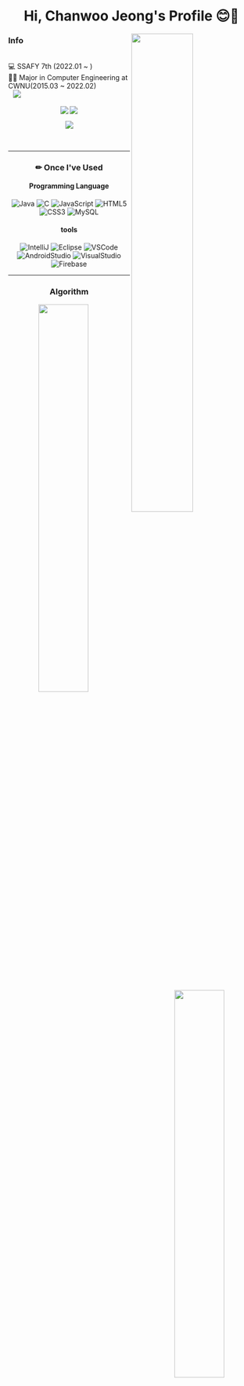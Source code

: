 <div align= center><h1> Hi, Chanwoo Jeong's Profile 😊👋</h1></div>

 <div width="40%" align="left">
   
   <img src="https://github-readme-stats.vercel.app/api?username=jeong-chan&show_icons=true" width="50%" align="right"/>
   
  </div>
    
<div align="left">
<h3> Info </h3>
  <br>
  💻 SSAFY 7th (2022.01 ~ )<br>
  👨‍🎓 Major in Computer Engineering at CWNU(2015.03 ~ 2022.02) <br>
  <a href="mailto:jeong_2240@naver.com"><img src="https://img.shields.io/badge/Mail-03C75A?style=flat-square&logo=Naver&logoColor=white&link=mailto:jeong_2240@naver.com"
style="height : auto; margin-left : 10px; margin-right : 10px;"/></a>
  <br>
 
 <div align="center">
  
 <a href="[https://jcob-firststep1110.tistory.com/]" target="_blank"><img align="center" src="https://img.shields.io/badge/[쓰고 싶은 텍스트]-[컬러 코드]?style=flat-square&logo=[브랜드 이름]&logoColor=white"/></a>
 <a href="[https://www.instagram.com/j._.cobb/]" target="_blank"><img align="center" src="https://img.shields.io/badge/Instagram-E4405F?style=flat-square&logo=Instagram&logoColor=white"/></a>
 
  <a href="mailto:jeong_2240@naver.com" target="_blank"><img align="center" src="https://img.shields.io/badge/Mail-03C75A.svg?style=for-the-badge&logo=Naver&logoColor=white&link=mailto:jeong_2240@naver.com"></a>

  <div>
  <br>
</div>

<hr>
<h3> ✏ Once I've Used<br></h3>
<h4> Programming Language </h4>

![Java](https://img.shields.io/badge/Java-007396.svg?style=for-the-badge&logo=Java&logoColor=white)
![C](https://img.shields.io/badge/C-A8B9CC.svg?style=for-the-badge&logo=C&logoColor=white)
![JavaScript](https://img.shields.io/badge/JavaScript-F7DF1E.svg?style=for-the-badge&logo=JavaScript&logoColor=white)
![HTML5](https://img.shields.io/badge/HTML5-E34F26.svg?style=for-the-badge&logo=HTML5&logoColor=white)
![CSS3](https://img.shields.io/badge/CSS3-1572B6.svg?style=for-the-badge&logo=CSS3&logoColor=white)
![MySQL](https://img.shields.io/badge/MySQL-4479A1.svg?style=for-the-badge&logo=MySQL&logoColor=white)

<h4> tools </h4>

![IntelliJ](https://img.shields.io/badge/IntelliJ-000000.svg?style=for-the-badge&logo=IntelliJIDEA&logoColor=white)
![Eclipse](https://img.shields.io/badge/Eclipse-2C2255.svg?style=for-the-badge&logo=EclipseIDE&logoColor=white)
![VSCode](https://img.shields.io/badge/VSCode-007ACC.svg?style=for-the-badge&logo=VisualStudioCode&logoColor=white)
![AndroidStudio](https://img.shields.io/badge/AndroidStudio-3DDC84.svg?style=for-the-badge&logo=AndroidStudio&logoColor=white)
![VisualStudio](https://img.shields.io/badge/VisualStudio-5C2D91.svg?style=for-the-badge&logo=VisualStudio&logoColor=white)
![Firebase](https://img.shields.io/badge/Firebase-FFCA28.svg?style=for-the-badge&logo=Firebase&logoColor=white)

<hr>
<h3> Algorithm </h3>

<img align= "left" src="http://mazassumnida.wtf/api/v2/generate_badge?boj=jeong_2240" width="45%">
<img align= "right" src="http://mazandi.herokuapp.com/api?handle=jeong_2240&theme=warm" width="45%"/>


